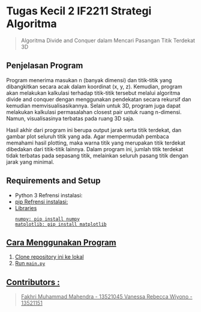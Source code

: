 # Tugas Kecil 2 IF2211 Strategi Algoritma
> Algoritma Divide and Conquer dalam Mencari Pasangan Titik Terdekat 3D 

## Penjelasan Program
Program menerima masukan n (banyak dimensi) dan titik-titik yang dibangkitkan secara acak dalam koordinat (x, y, z). Kemudian, program akan melakukan kalkulasi terhadap titik-titik tersebut melalui algoritma divide and conquer dengan menggunakan pendekatan secara rekursif dan kemudian memvisualisasikannya. Selain untuk 3D, program juga dapat melakukan kalkulasi permasalahan closest pair untuk ruang n-dimensi. Namun, visualisasinya terbatas pada ruang 3D saja.

Hasil akhir dari program ini berupa output jarak serta titik terdekat, dan gambar plot seluruh titik yang ada. Agar mempermudah pembaca memahami hasil plotting, maka warna titik yang merupakan titik terdekat dibedakan dari titik-titik lainnya. Dalam program ini, jumlah titik terdekat tidak terbatas pada sepasang titik, melainkan seluruh pasang titik dengan jarak yang minimal.

## Requirements and Setup
- Python 3
  Refrensi instalasi:  <a href="http://www.python.org/downloads/">
- pip
  Refrensi instalasi: <a href="https://pip.pypa.io/en/stable/installation/">
- Libraries
  ```
  numpy: pip install numpy
  matplotlib: pip install matplotlib
  ```

## Cara Menggunakan Program
1. Clone repository ini ke lokal
2. Run `main.py`

## Contributors :
> Fakhri Muhammad Mahendra - 13521045
> Vanessa Rebecca Wiyono - 13521151
